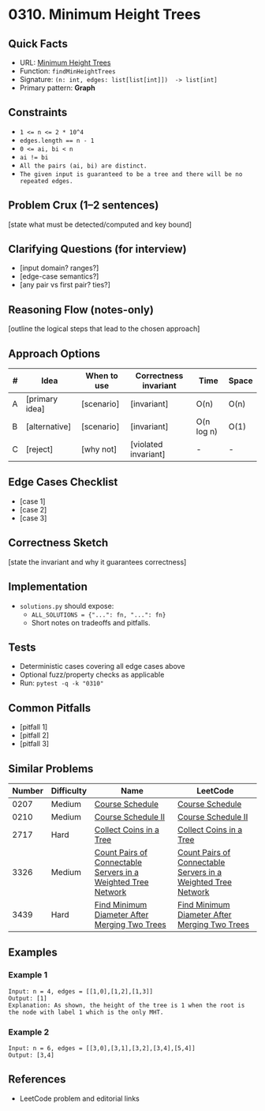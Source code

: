 # 0310. Minimum Height Trees

## Quick Facts

- URL: [Minimum Height Trees](https://leetcode.com/problems/minimum-height-trees/)
- Function: `findMinHeightTrees`
- Signature: `(n: int, edges: list[list[int]])  -> list[int]`
- Primary pattern: **Graph**

## Constraints

- `1 <= n <= 2 * 10^4`
- `edges.length == n - 1`
- `0 <= ai, bi < n`
- `ai != bi`
- `All the pairs (ai, bi) are distinct.`
- `The given input is guaranteed to be a tree and there will be no repeated edges.`

## Problem Crux (1–2 sentences)

[state what must be detected/computed and key bound]

## Clarifying Questions (for interview)

- [input domain? ranges?]
- [edge-case semantics?]
- [any pair vs first pair? ties?]

## Reasoning Flow (notes-only)

[outline the logical steps that lead to the chosen approach]

## Approach Options

| # | Idea | When to use | Correctness invariant | Time | Space |
|---|------|-------------|-----------------------|------|-------|
| A | [primary idea] | [scenario] | [invariant] | O(n) | O(n) |
| B | [alternative] | [scenario] | [invariant] | O(n log n) | O(1) |
| C | [reject] | [why not] | [violated invariant] | - | - |

## Edge Cases Checklist

- [case 1]
- [case 2]
- [case 3]

## Correctness Sketch

[state the invariant and why it guarantees correctness]

## Implementation

- `solutions.py` should expose:
  - `ALL_SOLUTIONS = {"...": fn, "...": fn}`
  - Short notes on tradeoffs and pitfalls.

## Tests

- Deterministic cases covering all edge cases above
- Optional fuzz/property checks as applicable
- Run: `pytest -q -k "0310"`

## Common Pitfalls

- [pitfall 1]
- [pitfall 2]
- [pitfall 3]

## Similar Problems

| Number | Difficulty | Name | LeetCode |
|---|---|---|---|
| 0207 | Medium | [Course Schedule](../0207-course-schedule/readme.md) | [Course Schedule](https://leetcode.com/problems/course-schedule/) |
| 0210 | Medium | [Course Schedule II](../0210-course-schedule-ii/readme.md) | [Course Schedule II](https://leetcode.com/problems/course-schedule-ii/) |
| 2717 | Hard | [Collect Coins in a Tree](../2717-collect-coins-in-a-tree/readme.md) | [Collect Coins in a Tree](https://leetcode.com/problems/collect-coins-in-a-tree/) |
| 3326 | Medium | [Count Pairs of Connectable Servers in a Weighted Tree Network](../3326-count-pairs-of-connectable-servers-in-a-weighted-tree-network/readme.md) | [Count Pairs of Connectable Servers in a Weighted Tree Network](https://leetcode.com/problems/count-pairs-of-connectable-servers-in-a-weighted-tree-network/) |
| 3439 | Hard | [Find Minimum Diameter After Merging Two Trees](../3439-find-minimum-diameter-after-merging-two-trees/readme.md) | [Find Minimum Diameter After Merging Two Trees](https://leetcode.com/problems/find-minimum-diameter-after-merging-two-trees/) |

## Examples

### Example 1

```text
Input: n = 4, edges = [[1,0],[1,2],[1,3]]
Output: [1]
Explanation: As shown, the height of the tree is 1 when the root is the node with label 1 which is the only MHT.
```

### Example 2

```text
Input: n = 6, edges = [[3,0],[3,1],[3,2],[3,4],[5,4]]
Output: [3,4]
```

## References

- LeetCode problem and editorial links
